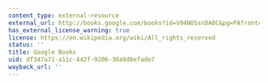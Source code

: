 ```yaml
---
content_type: external-resource
external_url: http://books.google.com/books?id=V04NOSsnDA0C&pg=PAfrontcover
has_external_license_warning: true
license: https://en.wikipedia.org/wiki/All_rights_reserved
status: ''
title: Google Books
uid: df347a71-a11c-442f-9206-30a9d6efade7
wayback_url: ''
---
```

